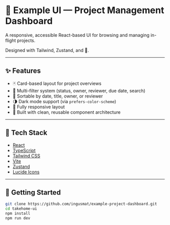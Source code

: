 # 🧠 Example UI — Project Management Dashboard

A responsive, accessible React-based UI for browsing and managing in-flight projects.

Designed with Tailwind, Zustand, and 💜.

---

## ✨ Features

- 🃏 Card-based layout for project overviews
- 🎯 Multi-filter system (status, owner, reviewer, due date, search)
- 🔀 Sortable by date, title, owner, or reviewer
- 🌗 Dark mode support (via `prefers-color-scheme`)
- 📱 Fully responsive layout
- 🧠 Built with clean, reusable component architecture

---

## 🧱 Tech Stack

- [React](https://reactjs.org/)
- [TypeScript](https://www.typescriptlang.org/)
- [Tailwind CSS](https://tailwindcss.com/)
- [Vite](https://vitejs.dev/)
- [Zustand](https://zustand-demo.pmnd.rs/)
- [Lucide Icons](https://lucide.dev/)

---

## 🚀 Getting Started

```bash
git clone https://github.com/ingusmat/example-project-dashboard.git
cd takehome-ui
npm install
npm run dev

```
